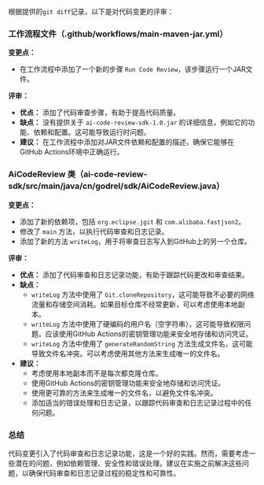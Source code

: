 根据提供的`git diff`记录，以下是对代码变更的评审：

### 工作流程文件（.github/workflows/main-maven-jar.yml）

**变更点：**
- 在工作流程中添加了一个新的步骤 `Run Code Review`，该步骤运行一个JAR文件。

**评审：**
- **优点：** 添加了代码审查步骤，有助于提高代码质量。
- **缺点：** 没有提供关于 `ai-code-review-sdk-1.0.jar` 的详细信息，例如它的功能、依赖和配置。这可能导致运行时问题。
- **建议：** 在工作流程中添加对JAR文件依赖和配置的描述，确保它能够在GitHub Actions环境中正确运行。

### AiCodeReview 类（ai-code-review-sdk/src/main/java/cn/godrel/sdk/AiCodeReview.java）

**变更点：**
- 添加了新的依赖项，包括 `org.eclipse.jgit` 和 `com.alibaba.fastjson2`。
- 修改了 `main` 方法，以执行代码审查和日志记录。
- 添加了新的方法 `writeLog`，用于将审查日志写入到GitHub上的另一个仓库。

**评审：**
- **优点：** 添加了代码审查和日志记录功能，有助于跟踪代码更改和审查结果。
- **缺点：**
  - `writeLog` 方法中使用了 `Git.cloneRepository`，这可能导致不必要的网络流量和存储空间消耗。如果目标仓库不经常更新，可以考虑使用本地副本。
  - `writeLog` 方法中使用了硬编码的用户名（空字符串），这可能导致权限问题。应该使用GitHub Actions的密钥管理功能来安全地存储和访问凭证。
  - `writeLog` 方法中使用了 `generateRandomString` 方法生成文件名，这可能导致文件名冲突。可以考虑使用其他方法来生成唯一的文件名。
- **建议：**
  - 考虑使用本地副本而不是每次都克隆仓库。
  - 使用GitHub Actions的密钥管理功能来安全地存储和访问凭证。
  - 使用更可靠的方法来生成唯一的文件名，以避免文件名冲突。
  - 添加适当的错误处理和日志记录，以跟踪代码审查和日志记录过程中的任何问题。

### 总结

代码变更引入了代码审查和日志记录功能，这是一个好的实践。然而，需要考虑一些潜在的问题，例如依赖管理、安全性和错误处理。建议在实施之前解决这些问题，以确保代码审查和日志记录过程的稳定性和可靠性。